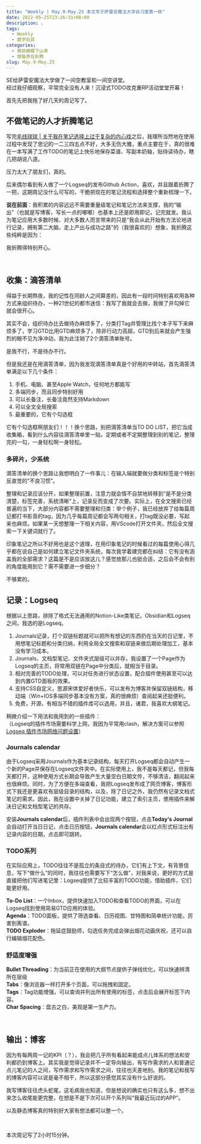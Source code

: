 ```yaml
---
title: "Weekly | May.9-May.25 本文写于萨雷安魔法大学自习室第一排"
date: 2022-05-25T23:26:31+08:00
description: 。
tags:
  - Weekly
  - 数字玩具
categories:
  - 竟挑蝴蝶下山来
  - 做猫贵在折腾
slug: May.9-May.25
---
```


SE给萨雷安魔法大学做了一间空教室和一间空讲堂。  
经过我仔细观察，平常完全没有人来！沉浸式TODO攻克重RP活动堂堂开幕！

首先先把我拖了好几天的周记写了。



## 不做笔记的人才折腾笔记

写完[毛线球球 | 关于我在笔记选择上过于复杂的内心戏](https://mantyke.icu/2022/seeds/)之后，我理所当然地在使用过程中发现了思记的一二三四五点不好，大多无伤大雅，重点主要在于，真的很难在一本写满了工作TODO的笔记上快乐地保存菜谱、写副本奶轴，贴待读待办，瞎几把胡说八道。

压力太大了朋友们，真的。

后来偶尔看到有人做了一个Logseq的发布Github Action，喜欢，并且跟着折腾了一把，这期周记没什么可写的，干脆把现在的笔记流程和选择整个重新梳理一下。

**说在前面**：我积累的内容远远不需要重量级笔记和笔记方法来支撑，我的“输出”（也就是写博客，写长一点的嘟嘟）也基本上还是即用即记，记完就发。我认为笔记应用大多数时候、对大多数人而言带来的只是“我会从此开始有方法论地进行记录，拥有第二大脑，走上产出与成功之路”的（我很喜欢的）想象，我折腾这些纯粹是因为：

我折腾得特别开心。

<br>

## 收集：滴答清单

得益于长期熬夜，我的记性在同龄人之间算差的，因此有一段时间特别喜欢用各种方式来组织待办，一种21世纪的都市迷信：我写了我就会去做，我做了并勾掉它就会很开心。

其实不会，组织待办比去做待办麻烦多了，分类打Tag并管理比找个本子写下来麻烦多了，学习GTD比用GTD麻烦多了，除非行动力高超，GTD到后来就会产生强烈的眼不见为净冲动，我为此注销了2个滴答清单账号。

是我不行，不是待办不行。

但是我还是在用滴答清单，因为我发现滴答清单真是个好用的中转站，首先滴答清单满足以下几个条件：

1. 手机、电脑、甚至Apple Watch，任何地方都能写
2. 多端同步，而且同步特别好用
3. 可以长备注，长备注竟然支持Markdown
4. 可以全文全局搜索
5. 最重要的，它有个勾选框

它有个勾选框啊朋友们！！！换个思路，别把滴答清单当TO DO LIST，把它当成收集箱，看到什么内容往滴答清单里一贴，定期或者不定期整理到别的笔记，整理完的一勾，一身轻松啊一身轻松。



### 多碎片，少系统

滴答清单的换个思路让我想明白了一件事儿：在输入端就要做分类和标签是个特别反直觉的“不良习惯”。

整理和记录应该分开，如果整理前置，注意力就会情不自禁地转移到“是不是分类清楚，标签完善，系统清晰”上，记录反而变成了次要。实际上，在全文搜索已经普遍的当下，大部分内容都不需要整理和归类：举个例子，我已经放弃了给每篇周记都打书影音的tag，因为几乎每篇周记都会写两句相关，打tag既没必要，写起来也麻烦。如果某一天想整理一下相关内容，用VScode打开文件夹，然后全文搜索一下关键词就行了。

印象笔记之所以不好用也是这个道理，在用印象笔记的时候看过的每篇使用心得几乎都在说自己是如何建立笔记文件夹系统，每次我学着建完都在纠结：它有没有涵盖我的全部需求？这篇是不是应该放这儿？感觉放那儿也挺合适，之后会不会有别的角度能用到它？需不需要进一步细分？

不够累的。



## 记录：Logseq

根据以上思路，排除了格式无法通用的Notion-Like类笔记，Obsidian和Logseq之间，我选的是Logseq。

1. Journals记录，打个双链标题就可以把所有想记的东西扔在当天的日记里，不用想笔记标题和分类归纳，利用全局全文搜索和双链来做后期处理加工，基本没有学习成本。
2. Journals、文档型笔记、文件夹式层级可以并存，我设置了一个Page作为Logseq的主页，将常用双链在Page中分类后，就相当于目录。
3. 相对完善的TODO处理，可以对任务进行状态设置，配合插件使用甚至可以达到内置GTD面板的效果。
4. 支持CSS自定义，思源宋体爱好者快乐，可以发布为博客并保留双链结构，移动端（Win+IOS多端同步基本没有方案，真的很麻烦）查阅起来还挺便利。
5. 免费，开源，有相当不错的插件库可以选用，并且，诸君，我喜欢大纲笔记。

稍微介绍一下用法和我用到的一些插件：  
（Logseq的插件市场需要科学上网，我因为平常用clash，解决方案可以参照[Logseq 插件市场网络问题设置](https://anotherdayu.com/2022/567/)）

### Journals calendar

由于Logseq采用Journals作为基本记录结构，每天打开Logseq都会自动产生一个新的Page并保存在Logseq文件夹中。在实际使用上，我不是每天都记，但我每天都打开，这种使用方式长期会导致产生大量空白日期文件，不够清洁，翻阅起来也很麻烦。同时，为了方便在多端查看，我把Logseq发布成了网页博客，博客形式下我还是更喜欢有层级目录的结构，以及，除了日记之外，我仍然有记录文档式笔记的需求。因此，我在设置中关掉了日记功能，建立了索引主页，使用插件来解决日记和文档型笔记的共存。

安装**Journals calendar**后，插件列表中会出现两个按钮，点击**Today‘s Journal**会自动打开当日日记，点击日历按钮，**Journals calendar**会以红点形式标注出有记录内容的日期，点击即可跳转。

### TODO系列

在实际应用上，TODO往往不是孤立的条目式的待办，它们有上下文，有背景信息，写下“做什么”的同时，我往往也需要写下“怎么做”，对我来说，更好的方式是直接把他们写进笔记里：Logseq提供了比较丰富的TODO功能，借助插件，它们能更好用。

**To-Do List**：一个Inbox，提供快速加入TODO和查看TODO的界面，可以在Logseq找到使用简易GTD应用的体验。  
**Agenda**：TODO面板，提供了筛选查看、日历视图、甘特图和简单统计功能，厉害到离谱。  
**TODO Exploder**：拖延症鼓励师，勾选任务完成会弹出烟花动画庆祝，还可以自行编辑烟花配色。  

### 舒适度增强

**Bullet Threading**：为当前正在使用的大纲节点提供子弹线优化，可以快速辨清所在层级  
**Tabs**：像浏览器一样打开多个页面，可以拖拽和固定。  
**Tags**：Tag功能增强，可以查询并列出所有使用的标签，点击后会展开标签下内容。  
**Char Spacing**：盘古之白，美观是第一生产力。

<br>

## 输出：博客

因为有每两周一记的KPI（？），我会把几乎所有看起来能成点儿体系的想法和安利都扔到博客上。其实我是觉得记录并不一定导向输出，有写作需求的人和普通记点儿笔记的人之间，写作需求和写作需求之间，往往也天差地别。我的笔记和我写的博客内容可以说是毫不相干，所以这部分感觉其实没有什么好说的。

我写博客往往虎头蛇尾，这毛病我也知道，但是想说的确实也只有这么多，想不出来怎么收尾能更完整，在想是不是下次可以开个系列叫“我最近玩过的APP”。

以及静态博客真的特别好大家有想法都可以整一个。

<br>

本次周记写了2小时15分钟。


